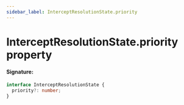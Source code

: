 ```yaml
---
sidebar_label: InterceptResolutionState.priority
---
```


# InterceptResolutionState.priority property

#### Signature:

```typescript
interface InterceptResolutionState {
  priority?: number;
}
```
